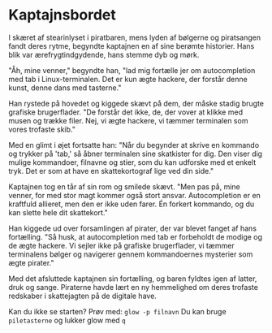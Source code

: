 # Kaptajnsbordet

I skæret af stearinlyset i piratbaren, mens lyden af bølgerne og piratsangen fandt deres rytme, begyndte kaptajnen en af sine berømte historier. Hans blik var ærefrygtindgydende, hans stemme dyb og mørk.

"Åh, mine venner," begyndte han, "lad mig fortælle jer om autocompletion med tab i Linux-terminalen. Det er kun ægte hackere, der forstår denne kunst, denne dans med tasterne."

Han rystede på hovedet og kiggede skævt på dem, der måske stadig brugte grafiske brugerflader. "De forstår det ikke, de, der vover at klikke med musen og trække filer. Nej, vi ægte hackere, vi tæmmer terminalen som vores trofaste skib."

Med en glimt i øjet fortsatte han: "Når du begynder at skrive en kommando og trykker på 'tab,' så åbner terminalen sine skatkister for dig. Den viser dig mulige kommandoer, filnavne og stier, som du kan udforske med et enkelt tryk. Det er som at have en skattekortograf lige ved din side."

Kaptajnen tog en tår af sin rom og smilede skævt. "Men pas på, mine venner, for med stor magt kommer også stort ansvar. Autocompletion er en kraftfuld allieret, men den er ikke uden farer. Én forkert kommando, og du kan slette hele dit skattekort."

Han kiggede ud over forsamlingen af pirater, der var blevet fanget af hans fortælling. "Så husk, at autocompletion med tab er forbeholdt de modige og de ægte hackere. Vi sejler ikke på grafiske brugerflader, vi tæmmer terminalens bølger og navigerer gennem kommandoernes mysterier som ægte pirater."

Med det afsluttede kaptajnen sin fortælling, og baren fyldtes igen af latter, druk og sange. Piraterne havde lært en ny hemmelighed om deres trofaste redskaber i skattejagten på de digitale have.

Kan du ikke se starten? Prøv med: `glow -p filnavn`
Du kan bruge `piletasterne` og lukker glow med `q`